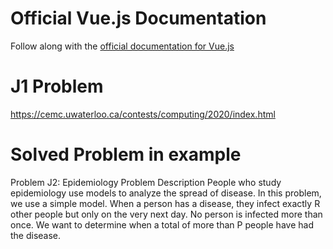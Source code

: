 # Official Vue.js Documentation
Follow along with the [official documentation for Vue.js](https://vuejs.org/v2/guide/)

# J1 Problem
https://cemc.uwaterloo.ca/contests/computing/2020/index.html

# Solved Problem in example
Problem J2: Epidemiology
Problem Description
  People who study epidemiology use models to analyze the spread of disease. In this problem, we
  use a simple model.
  When a person has a disease, they infect exactly R other people but only on the very next day. No
  person is infected more than once. We want to determine when a total of more than P people have
  had the disease.
